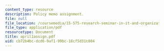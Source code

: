 ```yaml
---
content_type: resource
description: Policy memo assignment.
file: null
file_location: /coursemedia/15-575-research-seminar-in-it-and-organizations-economic-perspectives-spring-2004/cb72b4bcdcd69af199bc18cf5d31c804_april1assign.pdf
file_type: application/pdf
resourcetype: Document
title: april1assign.pdf
uid: cb72b4bc-dcd6-9af1-99bc-18cf5d31c804
---
```

